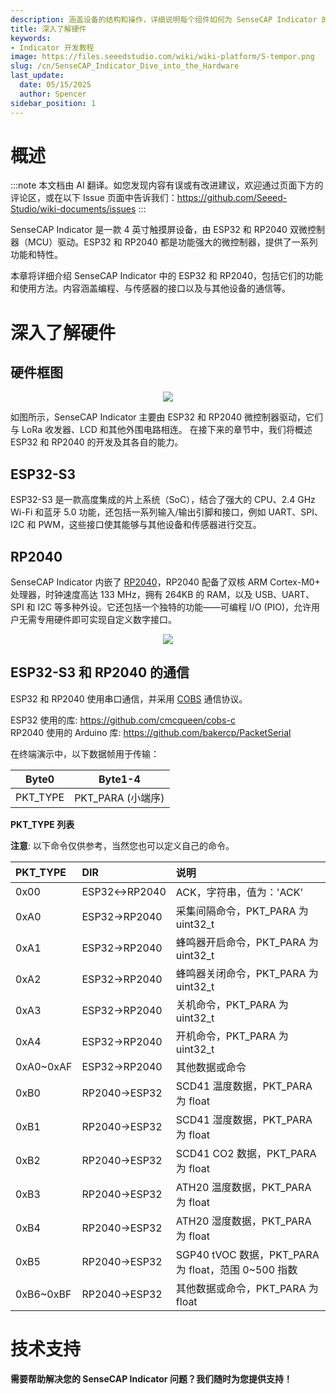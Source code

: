```yaml
---
description: 涵盖设备的结构和操作，详细说明每个组件如何为 SenseCAP Indicator 的整体功能做出贡献。
title: 深入了解硬件
keywords:
- Indicator 开发教程
image: https://files.seeedstudio.com/wiki/wiki-platform/S-tempor.png
slug: /cn/SenseCAP_Indicator_Dive_into_the_Hardware
last_update:
  date: 05/15/2025
  author: Spencer
sidebar_position: 1
---
```


# **概述**

:::note
本文档由 AI 翻译。如您发现内容有误或有改进建议，欢迎通过页面下方的评论区，或在以下 Issue 页面中告诉我们：https://github.com/Seeed-Studio/wiki-documents/issues
:::

SenseCAP Indicator 是一款 4 英寸触摸屏设备，由 ESP32 和 RP2040 双微控制器（MCU）驱动。ESP32 和 RP2040 都是功能强大的微控制器，提供了一系列功能和特性。

本章将详细介绍 SenseCAP Indicator 中的 ESP32 和 RP2040，包括它们的功能和使用方法。内容涵盖编程、与传感器的接口以及与其他设备的通信等。

# **深入了解硬件**

## **硬件框图**

<div align="center"><img width={800} src="https://files.seeedstudio.com/wiki/SenseCAP/SenseCAP_Indicator/SenseCAP_Indicator_6.png"/></div>

如图所示，SenseCAP Indicator 主要由 ESP32 和 RP2040 微控制器驱动，它们与 LoRa 收发器、LCD 和其他外围电路相连。
在接下来的章节中，我们将概述 ESP32 和 RP2040 的开发及其各自的能力。

## **ESP32-S3**

ESP32-S3 是一款高度集成的片上系统（SoC），结合了强大的 CPU、2.4 GHz Wi-Fi 和蓝牙 5.0 功能，还包括一系列输入/输出引脚和接口，例如 UART、SPI、I2C 和 PWM，这些接口使其能够与其他设备和传感器进行交互。

## **RP2040**

SenseCAP Indicator 内嵌了 [RP2040](https://www.seeedstudio.com/Raspberry-Pi-Pico-p-4832.html?)，RP2040 配备了双核 ARM Cortex-M0+ 处理器，时钟速度高达 133 MHz，拥有 264KB 的 RAM，以及 USB、UART、SPI 和 I2C 等多种外设。它还包括一个独特的功能——可编程 I/O (PIO)，允许用户无需专用硬件即可实现自定义数字接口。

<div align="center"><img width={800} src="https://files.seeedstudio.com/wiki/SenseCAP/SenseCAP_Indicator/rppinout.png"/></div>

## **ESP32-S3 和 RP2040 的通信**

ESP32 和 RP2040 使用串口通信，并采用 [COBS](http://www.stuartcheshire.org/papers/COBSforToN.pdf) 通信协议。

ESP32 使用的库:  https://github.com/cmcqueen/cobs-c  
RP2040 使用的 Arduino 库:  https://github.com/bakercp/PacketSerial  

在终端演示中，以下数据帧用于传输：

| Byte0    | Byte1-4          |
| -------- | ---------------- |
| PKT_TYPE | PKT_PARA (小端序) |

**PKT_TYPE 列表**

**注意**: 以下命令仅供参考，当然您也可以定义自己的命令。

| PKT_TYPE  | DIR	 | 说明  |
|:----------|:----------|:----------|
| 0x00    | ESP32↔RP2040    |   ACK，字符串，值为：'ACK'  |
| 0xA0    | ESP32→RP2040    |  采集间隔命令，PKT_PARA 为 uint32_t |
| 0xA1    | ESP32→RP2040    |  蜂鸣器开启命令，PKT_PARA 为 uint32_t   |
| 0xA2    | ESP32→RP2040    |  蜂鸣器关闭命令，PKT_PARA 为 uint32_t  |
| 0xA3    | ESP32→RP2040    |  关机命令，PKT_PARA 为 uint32_t  |
| 0xA4    | ESP32→RP2040    |  开机命令，PKT_PARA 为 uint32_t  |
| 0xA0~0xAF  | ESP32→RP2040    |  其他数据或命令   |
| 0xB0    | RP2040→ESP32    | SCD41 温度数据，PKT_PARA 为 float    |
| 0xB1    | RP2040→ESP32    | SCD41 湿度数据，PKT_PARA 为 float    |
| 0xB2    | RP2040→ESP32    | SCD41 CO2 数据，PKT_PARA 为 float    |
| 0xB3    | RP2040→ESP32    | ATH20 温度数据，PKT_PARA 为 float    |
| 0xB4    | RP2040→ESP32    | ATH20 湿度数据，PKT_PARA 为 float    |
| 0xB5    | RP2040→ESP32    | SGP40 tVOC 数据，PKT_PARA 为 float，范围 0~500 指数   |
| 0xB6~0xBF    | RP2040→ESP32    | 其他数据或命令，PKT_PARA 为 float    |

# **技术支持**

**需要帮助解决您的 SenseCAP Indicator 问题？我们随时为您提供支持！**

<div class="button_tech_support_container">
<a href="https://discord.com/invite/QqMgVwHT3X" class="button_tech_support_sensecap"></a>
<a href="https://support.sensecapmx.com/portal/en/home" class="button_tech_support_sensecap3"></a>
</div>

<div class="button_tech_support_container">
<a href="mailto:support@sensecapmx.com" class="button_tech_support_sensecap2"></a>
<a href="https://github.com/Seeed-Studio/wiki-documents/discussions/69" class="button_discussion"></a>
</div>